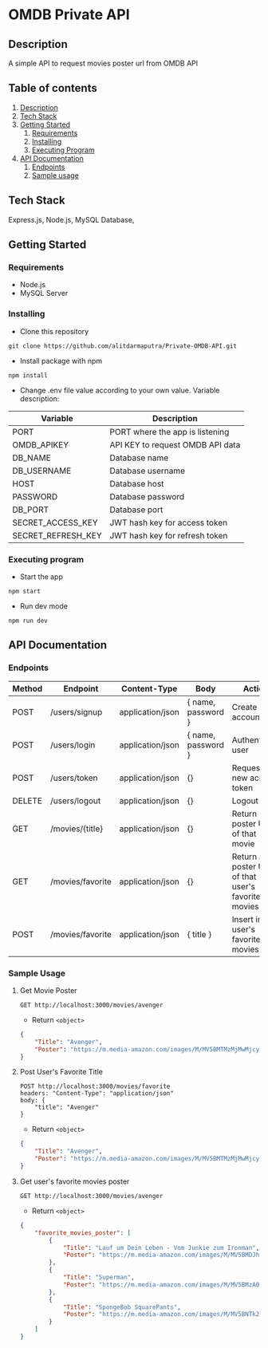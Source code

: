 # OMDB Private API

## Description <a name="description"></a>

A simple API to request movies poster url from OMDB API

## Table of contents
1. [Description](#description)
2. [Tech Stack](#techstack)
3. [Getting Started](#gettingstarted)
    1. [Requirements](#requirements)
    2. [Installing](#installing)
    3. [Executing Program](#execute)
4. [API Documentation](#api)
    1. [Endpoints](#endpoints)
    2. [Sample usage](#sampleusage)

## Tech Stack <a name="techstack"></a>

Express.js, Node.js, MySQL Database, 

## Getting Started <a name="gettingstarted"></a>

### Requirements <a name="requirements"></a>

* Node.js
* MySQL Server

### Installing <a name="installing"></a>

* Clone this repository
```
git clone https://github.com/alitdarmaputra/Private-OMDB-API.git
```
* Install package with npm
```
npm install
```
* Change .env file value according to your own value. Variable description:

| Variable           	| Description                      	|
|--------------------	|----------------------------------	|
| PORT               	| PORT where the app is listening  	|
| OMDB_APIKEY        	| API KEY to request OMDB API data 	|
| DB_NAME            	| Database name                    	|
| DB_USERNAME        	| Database username                	|
| HOST               	| Database host                    	|
| PASSWORD           	| Database password                	|
| DB_PORT            	| Database port                    	|
| SECRET_ACCESS_KEY  	| JWT hash key for access token    	|
| SECRET_REFRESH_KEY 	| JWT hash key for refresh token   	|

### Executing program <a name="execute"></a>
* Start the app
```
npm start
```
* Run dev mode
```
npm run dev
```


## API Documentation <a name="api"></a>

### Endpoints <a name="endpoints"></a>

| Method | Endpoint         | Content-Type     | Body               | Action                                                |
|--------|------------------|------------------|--------------------|-------------------------------------------------------|
| POST   | /users/signup    | application/json | { name, password } | Create user account                                   |
| POST   | /users/login     | application/json | { name, password } | Authenticate user                                     |
| POST   | /users/token     | application/json | {}                 | Request new access token                              |
| DELETE | /users/logout    | application/json | {}                 | Logout user                                           |
| GET    | /movies/{title}  | application/json | {}                 | Return poster URL of that movie                       |
| GET    | /movies/favorite | application/json | {}                 | Return all poster URL of that user's  favorite movies |
| POST   | /movies/favorite | application/json | { title }          | Insert into user's favorite movies                    |

### Sample Usage <a name="sampleusage"></a>
1. Get Movie Poster

    ```
    GET http://localhost:3000/movies/avenger
    ```
    - Return `<object>`
    ```json
    {
        "Title": "Avenger",
        "Poster": "https://m.media-amazon.com/images/M/MV5BMTMzMjMwMjcyNl5BMl5BanBnXkFtZTcwNTA1NDgzMQ@@._V1_SX300.jpg"
    }
    ```
2. Post User's Favorite Title

    ```
    POST http://localhost:3000/movies/favorite
    headers: "Content-Type": "application/json"
    body: {
        "title": "Avenger"
    }
    ```
    - Return `<object>`
    ```json
    {
        "Title": "Avenger",
        "Poster": "https://m.media-amazon.com/images/M/MV5BMTMzMjMwMjcyNl5BMl5BanBnXkFtZTcwNTA1NDgzMQ@@._V1_SX300.jpg"
    }
    ```
3. Get user's favorite movies poster

    ```
    GET http://localhost:3000/movies/avenger
    ```
    - Return `<object>`
    ```json
    {
        "favorite_movies_poster": [
            {
                "Title": "Lauf um Dein Leben - Vom Junkie zum Ironman",
                "Poster": "https://m.media-amazon.com/images/M/MV5BMDJhZjA5MWEtOTE5Yy00MWJiLTgwNjQtMDliOWI0NWJmZDZkXkEyXkFqcGdeQXVyMjY1ODY2Ng@@._V1_SX300.jpg"
            },
            {
                "Title": "Superman",
                "Poster": "https://m.media-amazon.com/images/M/MV5BMzA0YWMwMTUtMTVhNC00NjRkLWE2ZTgtOWEzNjJhYzNiMTlkXkEyXkFqcGdeQXVyNjc1NTYyMjg@._V1_SX300.jpg"
            },
            {
                "Title": "SpongeBob SquarePants",
                "Poster": "https://m.media-amazon.com/images/M/MV5BNTk2NzEyNTQtZTQ5MS00MjAyLTgzMDMtNDNkYTBkM2M2OTU3XkEyXkFqcGdeQXVyODUwNjEzMzg@._V1_SX300.jpg"
            }
        ]
    }
    ```


